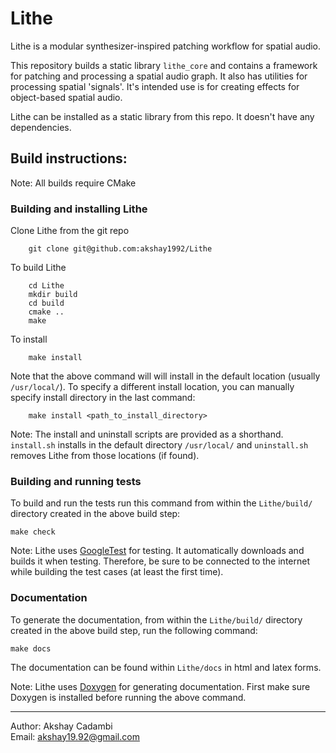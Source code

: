 Lithe
=====

Lithe is a modular synthesizer-inspired patching workflow for spatial audio. 

This repository builds a static library `lithe_core` and contains a framework for patching and processing a spatial audio graph. It also has utilities for processing spatial 'signals'. It's intended use is for creating effects for object-based spatial audio.

Lithe can be installed as a static library from this repo. It doesn't have any dependencies. 

Build instructions:
-------------------
Note: All builds require CMake

### Building and installing Lithe

Clone Lithe from the git repo  

        git clone git@github.com:akshay1992/Lithe

To build Lithe  

        cd Lithe
        mkdir build
        cd build
        cmake ..
        make

To install  

        make install

Note that the above command will will install in the default location (usually `/usr/local/`). To specify a different install location, you can manually specify install directory in the last command:
    
        make install <path_to_install_directory>

Note: The install and uninstall scripts are provided as a shorthand. `install.sh` installs in the default directory `/usr/local/` and `uninstall.sh` removes Lithe from those locations (if found).

### Building and running tests
To build and run the tests run this command from within the `Lithe/build/` directory created in the above build step:

    make check
    
Note: Lithe uses [GoogleTest](https://github.com/google/googletest/archive/master.zip) for testing. It automatically downloads and builds it when testing. Therefore, be sure to be connected to the internet while building the test cases (at least the first time).

### Documentation
To generate the documentation, from within the `Lithe/build/` directory created in the above build step, run the following command:

    make docs

The documentation can be found within `Lithe/docs` in html and latex forms. 
    
Note: Lithe uses [Doxygen](http://www.stack.nl/~dimitri/doxygen/index.html) for generating documentation. First make sure Doxygen is installed before running the above command.

-------------------  
Author: Akshay Cadambi  
Email: akshay19.92@gmail.com
